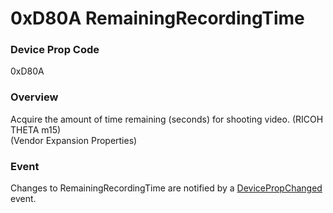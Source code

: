 # 0xD80A RemainingRecordingTime

### Device Prop Code

0xD80A

### Overview

Acquire the amount of time remaining (seconds) for shooting video. (RICOH THETA m15)  
(Vendor Expansion Properties)

### Event

Changes to RemainingRecordingTime are notified by a [DevicePropChanged](../event/device_prop_changed.md) event.
